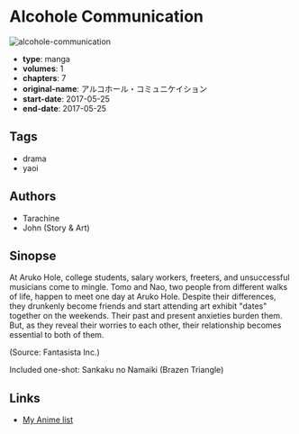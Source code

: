 # Alcohole Communication

![alcohole-communication](https://cdn.myanimelist.net/images/manga/2/228343.jpg)

-   **type**: manga
-   **volumes**: 1
-   **chapters**: 7
-   **original-name**: アルコホール・コミュニケイション
-   **start-date**: 2017-05-25
-   **end-date**: 2017-05-25

## Tags

-   drama
-   yaoi

## Authors

-   Tarachine
-   John (Story & Art)

## Sinopse

At Aruko Hole, college students, salary workers, freeters, and unsuccessful musicians come to mingle. Tomo and Nao, two people from different walks of life, happen to meet one day at Aruko Hole. Despite their differences, they drunkenly become friends and start attending art exhibit "dates" together on the weekends. Their past and present anxieties burden them. But, as they reveal their worries to each other, their relationship becomes essential to both of them.

(Source: Fantasista Inc.)

Included one-shot: Sankaku no Namaiki (Brazen Triangle)

## Links

-   [My Anime list](https://myanimelist.net/manga/124941/Alcohole_Communication)
